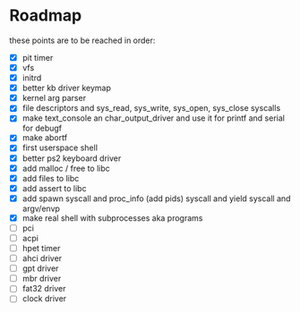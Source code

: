 # Roadmap

these points are to be reached in order:

- [x] pit timer
- [x] vfs
- [x] initrd
- [x] better kb driver keymap
- [x] kernel arg parser
- [x] file descriptors and sys_read, sys_write, sys_open, sys_close syscalls
- [x] make text_console an char_output_driver and use it for printf and serial for debugf
- [x] make abortf
- [x] first userspace shell
- [x] better ps2 keyboard driver
- [x] add malloc / free to libc
- [x] add files to libc
- [x] add assert to libc
- [x] add spawn syscall and proc_info (add pids) syscall and yield syscall and argv/envp
- [x] make real shell with subprocesses aka programs
- [ ] pci
- [ ] acpi
- [ ] hpet timer
- [ ] ahci driver
- [ ] gpt driver
- [ ] mbr driver
- [ ] fat32 driver
- [ ] clock driver
